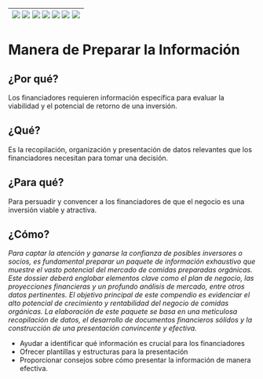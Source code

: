 <div align=right>

|[![](https://img.shields.io/badge/-Inicio-FFF?style=flat&logo=Emlakjet&logoColor=black)](/README.md) [![](https://img.shields.io/badge/-Introducción-FFF?style=flat)](/documentos/intro.md) [![](https://img.shields.io/badge/-Panorámica-FFF?style=flat)](/documentos/panorámica.md) [![](https://img.shields.io/badge/-Prompts-FFF?style=flat)](/documentos/prompts/README.md) [![](https://img.shields.io/badge/-Ingeniería_de_prompts-FFF?style=flat)](/documentos/ingenieriaDePrompts/README.md) [![](https://img.shields.io/badge/-Patrones-FFF?style=flat)](/documentos/ingenieriaDePrompts/patrones/README.md) [![](https://img.shields.io/badge/-casos_de_uso-FFF?style=flat)](/documentos/casosDeUso/README.md)|
|-|

</div>

# Manera de Preparar la Información

## ¿Por qué?

Los financiadores requieren información específica para evaluar la viabilidad y el potencial de retorno de una inversión.

## ¿Qué?

Es la recopilación, organización y presentación de datos relevantes que los financiadores necesitan para tomar una decisión.

## ¿Para qué?

Para persuadir y convencer a los financiadores de que el negocio es una inversión viable y atractiva.

## ¿Cómo?

*Para captar la atención y ganarse la confianza de posibles inversores o socios, es fundamental preparar un paquete de información exhaustivo que muestre el vasto potencial del mercado de comidas preparadas orgánicas. Este dossier deberá englobar elementos clave como el plan de negocio, las proyecciones financieras y un profundo análisis de mercado, entre otros datos pertinentes. El objetivo principal de este compendio es evidenciar el alto potencial de crecimiento y rentabilidad del negocio de comidas orgánicas. La elaboración de este paquete se basa en una meticulosa recopilación de datos, el desarrollo de documentos financieros sólidos y la construcción de una presentación convincente y efectiva.*

- Ayudar a identificar qué información es crucial para los financiadores
- Ofrecer plantillas y estructuras para la presentación
- Proporcionar consejos sobre cómo presentar la información de manera efectiva.
